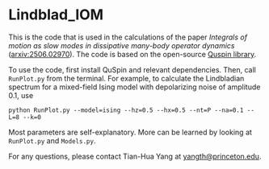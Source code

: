# Lindblad_IOM

This is the code that is used in the calculations of the paper *Integrals of motion as slow modes in dissipative many-body operator dynamics* ([arxiv:2506.02970](https://arxiv.org/abs/2506.02970)). The code is based on the open-source [Quspin library](https://quspin.github.io/QuSpin/index.html).

To use the code, first install QuSpin and relevant dependencies. Then, call `RunPlot.py` from the terminal. For example, to calculate the Lindbladian spectrum for a mixed-field Ising model with depolarizing noise of amplitude 0.1, use
```
python RunPlot.py --model=ising --hz=0.5 --hx=0.5 --nt=P --na=0.1 --L=8 --k=0
```
Most parameters are self-explanatory. More can be learned by looking at `RunPlot.py` and `Models.py`.

For any questions, please contact Tian-Hua Yang at [yangth@princeton.edu](mailto:yangth@princeton.edu).